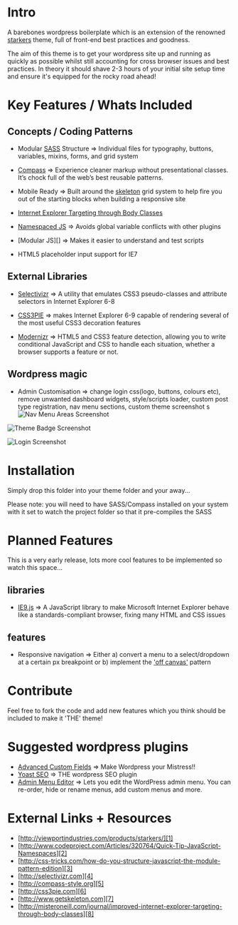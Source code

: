# Intro

A barebones wordpress boilerplate which is an extension of the renowned [starkers][1] theme, full of front-end best practices and goodness. 

The aim of this theme is to get your wordpress site up and running as quickly as possible whilst still accounting for cross browser issues and best practices. In theory it should shave 2-3 hours of your initial site setup time and ensure it's equipped for the rocky road ahead!


# Key Features / Whats Included


## Concepts / Coding Patterns

- Modular [SASS][14] Structure => Individual files for typography, buttons, variables, mixins, forms, and grid system

- [Compass][5] => Experience cleaner markup without presentational classes. It’s chock full of the web’s best reusable patterns.

- Mobile Ready => Built around the [skeleton][7] grid system to help fire you out of the starting blocks when building a responsive site

- [Internet Explorer Targeting through Body Classes][8]

- [Namespaced JS][2] => Avoids global variable conflicts with other plugins

- [Modular JS][] => Makes it easier to understand and test scripts

- HTML5 placeholder input support for IE7




## External Libraries

- [Selectivizr][4] => A utility that emulates CSS3 pseudo-classes and attribute selectors in Internet Explorer 6-8

- [CSS3PIE][6] => makes Internet Explorer 6-9 capable of rendering several of the most useful CSS3 decoration features

- [Modernizr][13] => HTML5 and CSS3 feature detection, allowing you to write conditional JavaScript and CSS to handle each situation, whether a browser supports a feature or not.


## Wordpress magic

- Admin Customisation => change login css(logo, buttons, colours etc), remove unwanted dashboard widgets, style/scripts loader, custom post type registration, nav menu sections, custom theme screenshot
s
![Nav Menu Areas Screenshot][9]

![Theme Badge Screenshot][10]

![Login Screenshot][12]



# Installation 

Simply drop this folder into your theme folder and your away... 

Please note: you will need to have SASS/Compass installed on your system with it set to watch the project folder so that it pre-compiles the SASS



# Planned Features

This is a very early release, lots more cool features to be implemented so watch this space...



## libraries

- [IE9.js][11] => A JavaScript library to make Microsoft Internet Explorer behave like a standards-compliant browser, fixing many HTML and CSS issues


## features

- Responsive navigation => Either a) convert a menu to a select/dropdown at a certain px breakpoint or b) implement the ['off canvas'][15] pattern


# Contribute

Feel free to fork the code and add new features which you think should be included to make it 'THE' theme!
 

# Suggested wordpress plugins

  - [Advanced Custom Fields][16] => Make Wordpress your Mistress!!
  - [Yoast SEO][17] => THE wordpress SEO plugin
  - [Admin Menu Editor][18] => Lets you edit the WordPress admin menu. You can re-order, hide or rename menus, add custom menus and more.
 
 
# External Links + Resources
  - [http://viewportindustries.com/products/starkers/][1]
  - [http://www.codeproject.com/Articles/320764/Quick-Tip-JavaScript-Namespaces][2]
  - [http://css-tricks.com/how-do-you-structure-javascript-the-module-pattern-edition][3]
  - [http://selectivizr.com][4]
  - [http://compass-style.org][5]
  - [http://css3pie.com][6]
  - [http://www.getskeleton.com][7]
  - [http://misteroneill.com/journal/improved-internet-explorer-targeting-through-body-classes][8]
 
[1]: http://viewportindustries.com/products/starkers/
[2]: http://www.codeproject.com/Articles/320764/Quick-Tip-JavaScript-Namespaces
[3]: http://css-tricks.com/how-do-you-structure-javascript-the-module-pattern-edition/
[4]: http://selectivizr.com/
[5]: http://compass-style.org/
[6]: http://css3pie.com/
[7]: http://www.getskeleton.com/
[8]: http://misteroneill.com/journal/improved-internet-explorer-targeting-through-body-classes/
[9]: https://bitbucket.org/dancube3/wordpress-boilerplate/downloads/Screen%20Shot%202013-05-22%20at%2010.17.50.png
[10]: https://bitbucket.org/dancube3/wordpress-boilerplate/downloads/Screen%20Shot%202013-05-22%20at%2010.17.21.png
[11]: https://code.google.com/p/ie7-js/
[12]: https://bitbucket.org/dancube3/wordpress-boilerplate/downloads/Screen%20Shot%202013-05-22%20at%2012.31.17.png
[13]: http://modernizr.com/
[14]: http://sass-lang.com/
[15]: http://jasonweaver.name/lab/offcanvas/
[16]: http://www.advancedcustomfields.com/
[17]: http://yoast.com/wordpress/seo/
[18]: http://wordpress.org/plugins/admin-menu-editor/
